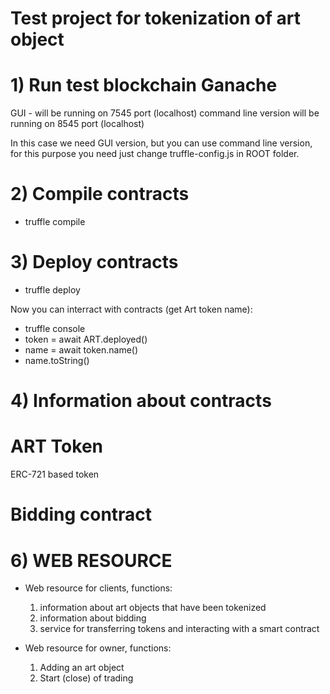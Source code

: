 # Test project for tokenization of art object

# 1) Run test blockchain Ganache
GUI - will be running on 7545 port (localhost)
command line version will be running on 8545 port (localhost)

In this case we need GUI version, but you can use command line version, for this purpose you need just change truffle-config.js in ROOT folder.

# 2) Compile contracts

- truffle compile

# 3) Deploy contracts

- truffle deploy

Now you can interract with contracts (get Art token name):
- truffle console
- token = await ART.deployed()
- name = await token.name()
- name.toString()


# 4) Information about contracts

# ART Token
ERC-721 based token

# Bidding contract





# 6) WEB RESOURCE
- Web resource for clients, functions: 
    1. information about art objects that have been tokenized 
    2. information about bidding
    3. service for transferring tokens and interacting with a smart contract

- Web resource for owner, functions:
    1. Adding an art object
    2. Start (close) of trading
